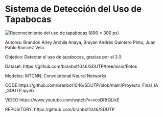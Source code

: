 # Sistema de Detección del Uso de Tapabocas
![Reconocimiento del uso de tapabocas (800 × 300 px)](https://user-images.githubusercontent.com/66091214/157054151-d9c8f00e-b2c4-4218-8b4d-7f7c057a0ff8.png)

<p>Autores: Brandon Arley Archila Anaya, Brayan Andrés Quintero Pinto, Juan Pablo Ramírez Vela</p>
<p>Objetivo: Detectar el uso de tapabocas, gracias por el 3.0</p>
<p>Dataset: https://github.com/branbot1046/SDUTP/tree/main/Fotos</p>
<p>Modelos: MTCNN, Convolutional Neural Networks</p>
<p>CODE:https://github.com/branbot1046/SDUTP/blob/main/Proyecto_Final_IA_SDUTP.ipynb</p>
<p>VIDEO:https://www.youtube.com/watch?v=vcoDRfQLIkE</p>
<p>REPOSITORY: https://github.com/branbot1046/SDUTP</p>
